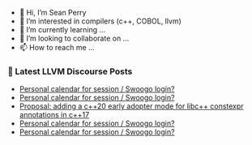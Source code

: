 - 👋 Hi, I’m Sean Perry
- 👀 I’m interested in compilers (c++, COBOL, llvm)
- 🌱 I’m currently learning ...
- 💞️ I’m looking to collaborate on ...
- 📫 How to reach me ...

<!---
s66perry/s66perry is a ✨ special ✨ repository because its `README.md` (this file) appears on your GitHub profile.
You can click the Preview link to take a look at your changes.
--->
### 📕 Latest LLVM Discourse Posts

<!-- DISCOURSE-LLVM:START -->
- [Personal calendar for session / Swoogo login?](https://discourse.llvm.org/t/personal-calendar-for-session-swoogo-login/66453#post_6)
- [Personal calendar for session / Swoogo login?](https://discourse.llvm.org/t/personal-calendar-for-session-swoogo-login/66453#post_5)
- [Proposal: adding a c++20 early adopter mode for libc++ constexpr annotations in c++17](https://discourse.llvm.org/t/proposal-adding-a-c-20-early-adopter-mode-for-libc-constexpr-annotations-in-c-17/66446#post_5)
- [Personal calendar for session / Swoogo login?](https://discourse.llvm.org/t/personal-calendar-for-session-swoogo-login/66453#post_4)
- [Personal calendar for session / Swoogo login?](https://discourse.llvm.org/t/personal-calendar-for-session-swoogo-login/66453#post_3)
<!-- DISCOURSE-LLVM:END -->
